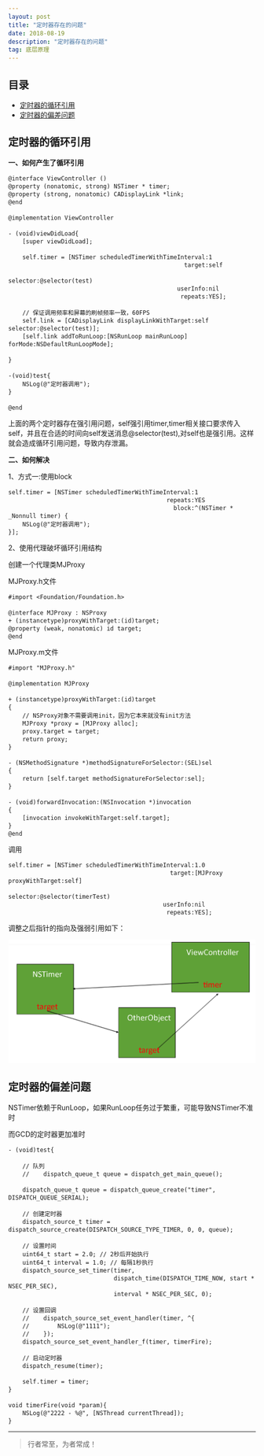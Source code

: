 ```yaml
---
layout: post
title: "定时器存在的问题"
date: 2018-08-19
description: "定时器存在的问题"
tag: 底层原理
---
```








## 目录
- [定时器的循环引用](#content1)   
- [定时器的偏差问题](#content1)   


<!-- ************************************************ -->
## <a id="content1"></a>定时器的循环引用

**一、如何产生了循环引用**

```objc
@interface ViewController ()
@property (nonatomic, strong) NSTimer * timer;
@property (strong, nonatomic) CADisplayLink *link;
@end

@implementation ViewController

- (void)viewDidLoad{
    [super viewDidLoad];
    
    self.timer = [NSTimer scheduledTimerWithTimeInterval:1
                                                  target:self
                                                selector:@selector(test)
                                                userInfo:nil
                                                 repeats:YES];

    // 保证调用频率和屏幕的刷帧频率一致，60FPS
    self.link = [CADisplayLink displayLinkWithTarget:self selector:@selector(test)];
    [self.link addToRunLoop:[NSRunLoop mainRunLoop] forMode:NSDefaultRunLoopMode];

}

-(void)test{
    NSLog(@"定时器调用");
}

@end

```

上面的两个定时器存在强引用问题，self强引用timer,timer相关接口要求传入self，并且在合适的时间向self发送消息@selector(test),对self也是强引用。这样就会造成循环引用问题，导致内存泄漏。


**二、如何解决**

1、方式一:使用block

```objc
self.timer = [NSTimer scheduledTimerWithTimeInterval:1
                                             repeats:YES
                                               block:^(NSTimer * _Nonnull timer) {
    NSLog(@"定时器调用");
}];
```

2、使用代理破坏循环引用结构

创建一个代理类MJProxy

MJProxy.h文件
```objc
#import <Foundation/Foundation.h>

@interface MJProxy : NSProxy
+ (instancetype)proxyWithTarget:(id)target;
@property (weak, nonatomic) id target;
@end
```

MJProxy.m文件
```objc
#import "MJProxy.h"

@implementation MJProxy

+ (instancetype)proxyWithTarget:(id)target
{
    // NSProxy对象不需要调用init，因为它本来就没有init方法
    MJProxy *proxy = [MJProxy alloc];
    proxy.target = target;
    return proxy;
}

- (NSMethodSignature *)methodSignatureForSelector:(SEL)sel
{
    return [self.target methodSignatureForSelector:sel];
}

- (void)forwardInvocation:(NSInvocation *)invocation
{
    [invocation invokeWithTarget:self.target];
}
@end
```

调用
```objc
self.timer = [NSTimer scheduledTimerWithTimeInterval:1.0
                                              target:[MJProxy proxyWithTarget:self]
                                            selector:@selector(timerTest)
                                            userInfo:nil
                                             repeats:YES];
```

调整之后指针的指向及强弱引用如下：

<img src="/images/underlying/other1.png" alt="img">


<!-- ************************************************ -->
## <a id="content2"></a>定时器的偏差问题

NSTimer依赖于RunLoop，如果RunLoop任务过于繁重，可能导致NSTimer不准时

而GCD的定时器更加准时

```objc
- (void)test{
    
    // 队列
    //    dispatch_queue_t queue = dispatch_get_main_queue();
    
    dispatch_queue_t queue = dispatch_queue_create("timer", DISPATCH_QUEUE_SERIAL);
    
    // 创建定时器
    dispatch_source_t timer = dispatch_source_create(DISPATCH_SOURCE_TYPE_TIMER, 0, 0, queue);
    
    // 设置时间
    uint64_t start = 2.0; // 2秒后开始执行
    uint64_t interval = 1.0; // 每隔1秒执行
    dispatch_source_set_timer(timer,
                              dispatch_time(DISPATCH_TIME_NOW, start * NSEC_PER_SEC),
                              interval * NSEC_PER_SEC, 0);
    
    // 设置回调
    //    dispatch_source_set_event_handler(timer, ^{
    //        NSLog(@"1111");
    //    });
    dispatch_source_set_event_handler_f(timer, timerFire);
    
    // 启动定时器
    dispatch_resume(timer);
    
    self.timer = timer;
}

void timerFire(void *param){
    NSLog(@"2222 - %@", [NSThread currentThread]);
}
```


----------
>  行者常至，为者常成！


